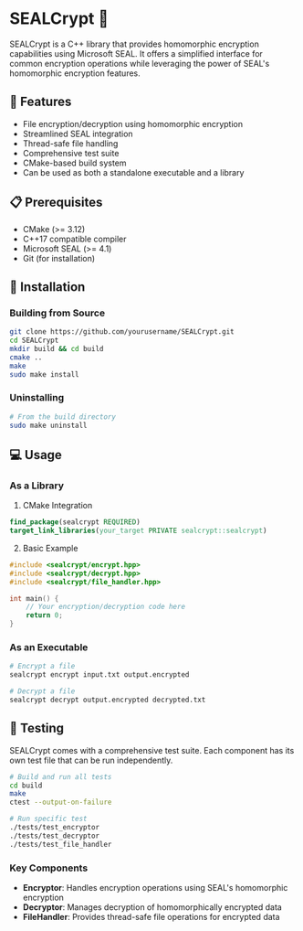 # SEALCrypt 🔐

SEALCrypt is a C++ library that provides homomorphic encryption capabilities using Microsoft SEAL. It offers a simplified interface for common encryption operations while leveraging the power of SEAL's homomorphic encryption features.

## 🌟 Features

- File encryption/decryption using homomorphic encryption
- Streamlined SEAL integration
- Thread-safe file handling
- Comprehensive test suite
- CMake-based build system
- Can be used as both a standalone executable and a library

## 📋 Prerequisites

- CMake (>= 3.12)
- C++17 compatible compiler
- Microsoft SEAL (>= 4.1)
- Git (for installation)

## 🚀 Installation

### Building from Source

```bash
git clone https://github.com/yourusername/SEALCrypt.git
cd SEALCrypt
mkdir build && cd build
cmake ..
make
sudo make install
```

### Uninstalling

```bash
# From the build directory
sudo make uninstall
```

## 💻 Usage

### As a Library

1. CMake Integration

```cmake
find_package(sealcrypt REQUIRED)
target_link_libraries(your_target PRIVATE sealcrypt::sealcrypt)
```

2. Basic Example

```cpp
#include <sealcrypt/encrypt.hpp>
#include <sealcrypt/decrypt.hpp>
#include <sealcrypt/file_handler.hpp>

int main() {
    // Your encryption/decryption code here
    return 0;
}
```

### As an Executable

```bash
# Encrypt a file
sealcrypt encrypt input.txt output.encrypted

# Decrypt a file
sealcrypt decrypt output.encrypted decrypted.txt
```

## 🧪 Testing

SEALCrypt comes with a comprehensive test suite. Each component has its own test file that can be run independently.

```bash
# Build and run all tests
cd build
make
ctest --output-on-failure

# Run specific test
./tests/test_encryptor
./tests/test_decryptor
./tests/test_file_handler
```

### Key Components

- **Encryptor**: Handles encryption operations using SEAL's homomorphic encryption
- **Decryptor**: Manages decryption of homomorphically encrypted data
- **FileHandler**: Provides thread-safe file operations for encrypted data
